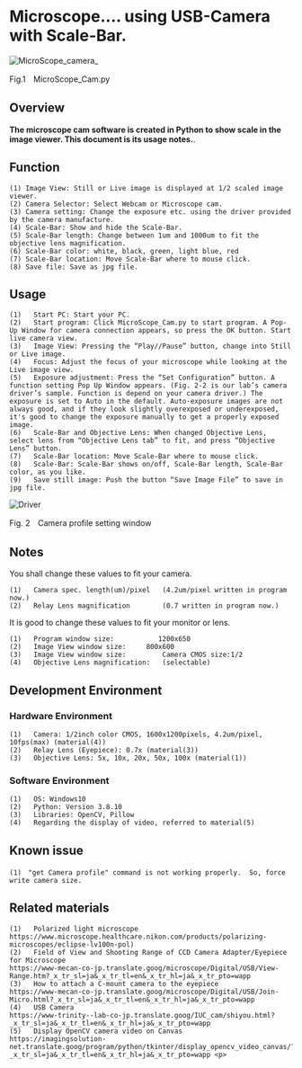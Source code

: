 # Microscope.... using USB-Camera  with Scale-Bar.
![MicroScope_camera_](https://user-images.githubusercontent.com/131073488/232638774-941036c1-b2d0-416e-9a37-8034ef27601f.jpg)<p>
Fig.1　MicroScope_Cam.py

## Overview
**The microscope cam software is created in Python to show scale in the image viewer. This document is its usage notes.**. <p>
## Function
  ```
(1)	Image View: Still or Live image is displayed at 1/2 scaled image viewer.
(2)	Camera Selector: Select Webcam or Microscope cam.
(3)	Camera setting: Change the exposure etc. using the driver provided by the camera manufacture.
(4)	Scale-Bar: Show and hide the Scale-Bar.
(5)	Scale-Bar length: Change between 1um and 1000um to fit the objective lens magnification.
(6)	Scale-Bar color: white, black, green, light blue, red
(7)	Scale-Bar location: Move Scale-Bar where to mouse click.
(8)	Save file: Save as jpg file. 
  ```
## Usage
   ```
  (1)	Start PC: Start your PC.
  (2)	Start program: Click MicroScope_Cam.py to start program. A Pop-Up Window for camera connection appears, so press the OK button. Start live camera view.
  (3)	Image View: Pressing the “Play//Pause” button, change into Still or Live image.
  (4)	Focus: Adjust the focus of your microscope while looking at the Live image view.
  (5)	Exposure adjustment: Press the “Set Configuration” button. A function setting Pop Up Window appears. (Fig. 2-2 is our lab’s camera driver’s sample. Function is depend on your camera driver.) The exposure is set to Auto in the default. Auto-exposure images are not always good, and if they look slightly overexposed or underexposed, it's good to change the exposure manually to get a properly exposed image.
  (6)	Scale-Bar and Objective Lens: When changed Objective Lens, select lens from “Objective Lens tab” to fit, and press “Objective Lens” button.
  (7)	Scale-Bar location: Move Scale-Bar where to mouse click.
  (8)	Scale-Bar: Scale-Bar shows on/off, Scale-Bar length, Scale-Bar color, as you like.
  (9)	Save still image: Push the button “Save Image File” to save in jpg file.
  ```
  ![Driver](https://user-images.githubusercontent.com/131073488/233557365-10122650-103b-40a2-9279-da5d800b0f85.png) <p>
    Fig. 2　Camera profile setting window

## Notes  
You shall change these values to fit your camera.<p>
  ```
  (1)	Camera spec. length(um)/pixel 	(4.2um/pixel written in program now.)
  (2)	Relay Lens magnification		(0.7 written in program now.)
  ```
It is good to change these values to fit your monitor or lens. <p>
  ```
  (1)	Program window size:		   1200x650
  (2)	Image View window size:	    800x600
  (3)	Image View window size: 		Camera CMOS size:1/2
  (4)	Objective Lens magnification:	(selectable)
  ```
  
## Development Environment
### Hardware Environment
  ```
  (1)	Camera: 1/2inch color CMOS, 1600x1200pixels, 4.2um/pixel, 10fps(max) (material(4))
  (2)	Relay Lens (Eyepiece): 0.7x (material(3))
  (3)	Objective Lens: 5x, 10x, 20x, 50x, 100x (material(1))
  ```
### Software Environment
  ```
  (1)	OS: Windows10
  (2)	Python: Version 3.8.10
  (3)	Libraries: OpenCV, Pillow
  (4)	Regarding the display of video, referred to material(5)
  ```
## Known issue
  ```
  (1)　"get Camera profile" command is not working properly.  So, force write camera size.
  ```
## Related materials
  ```
  (1)	Polarized light microscope
  https://www.microscope.healthcare.nikon.com/products/polarizing-microscopes/eclipse-lv100n-pol)
  (2)	Field of View and Shooting Range of CCD Camera Adapter/Eyepiece for Microscope
  https://www-mecan-co-jp.translate.goog/microscope/Digital/USB/View-Range.htm?_x_tr_sl=ja&_x_tr_tl=en&_x_tr_hl=ja&_x_tr_pto=wapp
  (3)	How to attach a C-mount camera to the eyepiece
  https://www-mecan-co-jp.translate.goog/microscope/Digital/USB/Join-Micro.html?_x_tr_sl=ja&_x_tr_tl=en&_x_tr_hl=ja&_x_tr_pto=wapp
  (4)	USB Camera
  https://www-trinity--lab-co-jp.translate.goog/IUC_cam/shiyou.html?_x_tr_sl=ja&_x_tr_tl=en&_x_tr_hl=ja&_x_tr_pto=wapp
  (5)	Display OpenCV camera video on Canvas
  https://imagingsolution-net.translate.goog/program/python/tkinter/display_opencv_video_canvas/?_x_tr_sl=ja&_x_tr_tl=en&_x_tr_hl=ja&_x_tr_pto=wapp <p>
   ```
